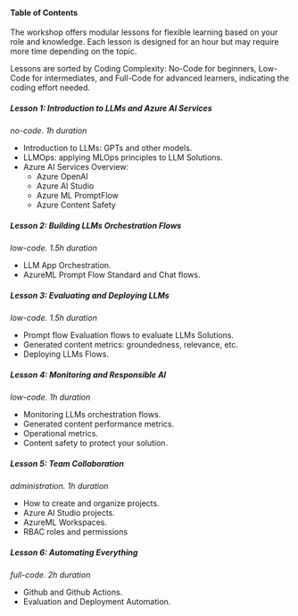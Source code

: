 #### Table of Contents

The workshop offers modular lessons for flexible learning based on your role and 
knowledge. Each lesson is designed for an hour but may require more time depending on the topic. 

Lessons are sorted by Coding Complexity: No-Code for beginners, Low-Code for intermediates, and Full-Code 
for advanced learners, indicating the coding effort needed. 

##### Lesson 1: Introduction to LLMs and Azure AI Services
*no-code. 1h duration* 
 - Introduction to LLMs: GPTs and other models. 
 - LLMOps: applying MLOps principles to LLM Solutions. 
 - Azure AI Services Overview: 
   - Azure OpenAI  
   - Azure AI Studio 
   - Azure ML PromptFlow 
   - Azure Content Safety 

##### Lesson 2: Building LLMs Orchestration Flows
*low-code. 1.5h duration* 
 - LLM App Orchestration. 
 - AzureML Prompt Flow Standard and Chat flows.

##### Lesson 3: Evaluating and Deploying LLMs
*low-code. 1.5h duration*
 - Prompt flow Evaluation flows to evaluate LLMs Solutions. 
 - Generated content metrics: groundedness, relevance, etc. 
 - Deploying LLMs Flows. 

##### Lesson 4: Monitoring and Responsible AI
*low-code. 1h duration*
 - Monitoring LLMs orchestration flows. 
 - Generated content performance metrics. 
 - Operational metrics.
- Content safety to protect your solution. 

##### Lesson 5: Team Collaboration
 *administration. 1h duration* 
 - How to create and organize projects. 
 - Azure AI Studio projects. 
 - AzureML Workspaces. 
 - RBAC roles and permissions 

##### Lesson 6: Automating Everything
 *full-code. 2h duration* 
 - Github and Github Actions. 
 - Evaluation and Deployment Automation.